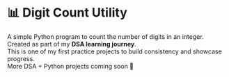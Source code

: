 # 📊 Digit Count Utility

A simple Python program to count the number of digits in an integer.  
Created as part of my **DSA learning journey**.  
This is one of my first practice projects to build consistency and showcase progress.  
More DSA + Python projects coming soon 🚀
